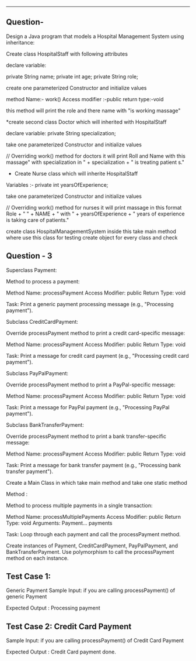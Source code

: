 ---------------
Question-
---------------
 Design a  Java program that models a Hospital Management System using inheritance:

Create class HospitalStaff with following attributes

declare variable:

private String name;
private int age;
private String role;

create one parameterized Constructor and initialize values

method Name:- work()
Access modifier :-public
return type:-void

this method will print the role and there name with "is working massage"

*create second class Doctor which will inherited with HospitalStaff

declare variable:
private String specialization;

 take one parameterized Constructor and initialize values

// Overriding work() method for doctors
it will print Roll and Name with this massage" with specialization in " + specialization + " is treating patient
s."

* Create Nurse class which will inherite HospitalStaff

Variables :-
private int yearsOfExperience;

take  one parameterized Constructor and initialize values

// Overriding work() method for nurses
it will print massage in this format
Role + " " + NAME + " with " + yearsOfExperience + " years of experience is taking care of patients."

create class HospitalManagementSystem inside this take main method where use this class for testing
create object for every class and check

Question - 3
--------------
Superclass Payment:

Method to process a payment:

Method Name: processPayment
Access Modifier: public
Return Type: void

Task: Print a generic payment processing message (e.g., "Processing payment").


Subclass CreditCardPayment:

Override processPayment method to print a credit card-specific message:

Method Name: processPayment
Access Modifier: public
Return Type: void

Task: Print a message for credit card payment (e.g., "Processing credit card payment").

Subclass PayPalPayment:

Override processPayment method to print a PayPal-specific message:

Method Name: processPayment
Access Modifier: public
Return Type: void
 
Task: Print a message for PayPal payment (e.g., "Processing PayPal payment").


Subclass BankTransferPayment:

Override processPayment method to print a bank transfer-specific message:

Method Name: processPayment
Access Modifier: public
Return Type: void

Task: Print a message for bank transfer payment (e.g., "Processing bank transfer payment").


Create a Main Class in which take main method and take one static method

Method :

Method to process multiple payments in a single transaction:

Method Name: processMultiplePayments
Access Modifier: public
Return Type: void
Arguments: Payment... payments

Task: Loop through each payment and call the processPayment method.

Create instances of Payment, CreditCardPayment, PayPalPayment, and BankTransferPayment.
Use polymorphism to call the processPayment method on each instance.



Test Case 1: 
--------------
Generic Payment
Sample Input:
if you are calling processPayment() of generic Payment

Expected Output :
Processing payment


Test Case 2: Credit Card Payment
---------------
Sample Input:
if you are calling processPayment() of Credit Card Payment

Expected Output :
Credit Card  payment done.